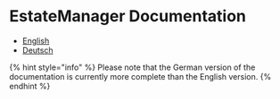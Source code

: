 # EstateManager Documentation

* [English](https://github.com/contao-estatemanager/docs/tree/71516cb4b9b284a0ce1c13b68a0cd6526a7ec76d/en/README.md)
* [Deutsch](installation.md)

{% hint style="info" %}
Please note that the German version of the documentation is currently more complete than the English version.
{% endhint %}

